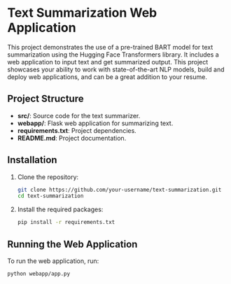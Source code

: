 # Text Summarization Web Application

This project demonstrates the use of a pre-trained BART model for text summarization using the Hugging Face Transformers library. It includes a web application to input text and get summarized output.
This project showcases your ability to work with state-of-the-art NLP models, build and deploy web applications, and can be a great addition to your resume.

## Project Structure

- **src/**: Source code for the text summarizer.
- **webapp/**: Flask web application for summarizing text.
- **requirements.txt**: Project dependencies.
- **README.md**: Project documentation.

## Installation

1. Clone the repository:

   ```bash
   git clone https://github.com/your-username/text-summarization.git
   cd text-summarization
   ```

2. Install the required packages:
   ```bash
   pip install -r requirements.txt
   ```

## Running the Web Application

To run the web application, run:

```bash
python webapp/app.py
```
